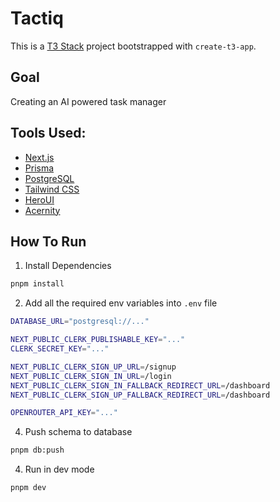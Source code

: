# Tactiq

This is a [T3 Stack](https://create.t3.gg/) project bootstrapped with `create-t3-app`.

## Goal

Creating an AI powered task manager

## Tools Used:

- [Next.js](https://nextjs.org)
- [Prisma](https://prisma.io)
- [PostgreSQL](https://www.postgresql.org/)
- [Tailwind CSS](https://tailwindcss.com)
- [HeroUI](https://www.heroui.com/)
- [Acernity](https://ui.aceternity.com/)

## How To Run

1. Install Dependencies

```bash
pnpm install
```

2. Add all the required env variables into `.env` file

```bash
DATABASE_URL="postgresql://..."

NEXT_PUBLIC_CLERK_PUBLISHABLE_KEY="..."
CLERK_SECRET_KEY="..."

NEXT_PUBLIC_CLERK_SIGN_UP_URL=/signup
NEXT_PUBLIC_CLERK_SIGN_IN_URL=/login
NEXT_PUBLIC_CLERK_SIGN_IN_FALLBACK_REDIRECT_URL=/dashboard
NEXT_PUBLIC_CLERK_SIGN_UP_FALLBACK_REDIRECT_URL=/dashboard

OPENROUTER_API_KEY="..."
```

4. Push schema to database

```bash
pnpm db:push
```

4. Run in dev mode

```bash
pnpm dev
```
